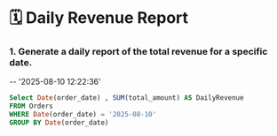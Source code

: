 # 🗓️ Daily Revenue Report

### 1. Generate a daily report of the total revenue for a specific date.


-- '2025-08-10 12:22:36'
```sql
Select Date(order_date) , SUM(total_amount) AS DailyRevenue
FROM Orders 
WHERE Date(order_date) = '2025-08-10'
GROUP BY Date(order_date)   
```